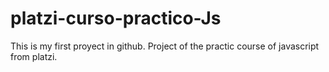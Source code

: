 # platzi-curso-practico-Js
This is my first proyect in github. Project of the practic course of javascript from platzi.
